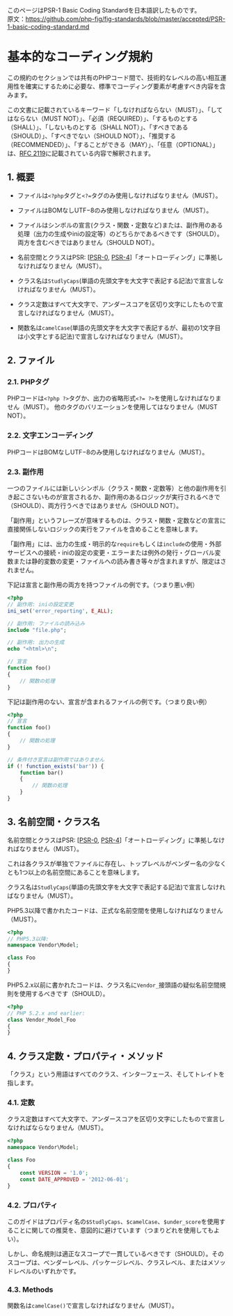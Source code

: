 
[RFC 2119]: http://www.ietf.org/rfc/rfc2119.txt
[PSR-0]: https://github.com/sawarame/fig-standards-jp/blob/master/accepted/PSR-0.md
[PSR-4]: https://github.com/sawarame/fig-standards-jp/blob/master/accepted/PSR-4-autoloader.md

このページはPSR-1 Basic Coding Standardを日本語訳したものです。  
原文：https://github.com/php-fig/fig-standards/blob/master/accepted/PSR-1-basic-coding-standard.md

# 基本的なコーディング規約

この規約のセクションでは共有のPHPコード間で、技術的なレベルの高い相互運用性を確実にするために必要な、標準でコーディング要素が考慮すべき内容を含みます。


この文書に記載されているキーワード「しなければならない（MUST）」、「してはならない（MUST NOT）」、「必須（REQUIRED）」、「するものとする（SHALL）」、「しないものとする（SHALL NOT）」、「すべきである（SHOULD）」、「すべきでない（SHOULD NOT）」、「推奨する（RECOMMENDED）」、「することができる（MAY）」、「任意（OPTIONAL）」は、[RFC 2119][]に記載されている内容で解釈されます。


## 1. 概要

- ファイルは`<?php`タグと`<?=`タグのみ使用しなければなりません（MUST）。

- ファイルはBOMなしUTF−8のみ使用しなければなりません（MUST）。

- ファイルはシンボルの宣言(クラス・関数・定数など)または、副作用のある処理（出力の生成やiniの設定等）のどちらかであるべきです（SHOULD）。両方を含むべきではありません（SHOULD NOT）。

- 名前空間とクラスはPSR: [[PSR-0][], [PSR-4][]]「オートローディング」に準拠しなければなりません（MUST）。

- クラス名は`StudlyCaps`(単語の先頭文字を大文字で表記する記法)で宣言しなければなりません（MUST）。

- クラス定数はすべて大文字で、アンダースコアを区切り文字にしたもので宣言しなければなりません（MUST）。

- 関数名は`camelCase`(単語の先頭文字を大文字で表記するが、最初の1文字目は小文字とする記法)で宣言しなければなりません（MUST）。

## 2. ファイル

### 2.1. PHPタグ

PHPコードは`<?php ?>`タグか、出力の省略形式`<?= ?>`を使用しなければなりません（MUST）。
他のタグのバリエーションを使用してはなりません（MUST NOT）。

### 2.2. 文字エンコーディング

PHPコードはBOMなしUTF−8のみ使用しなければなりません（MUST）。

### 2.3. 副作用

一つのファイルには新しいシンボル（クラス・関数・定数等）と他の副作用を引き起こさないものが宣言されるか、副作用のあるロジックが実行されるべきで（SHOULD）、両方行うべきではありません（SHOULD NOT）。

「副作用」というフレーズが意味するものは、クラス・関数・定数などの宣言に直接関係しないロジックの実行をファイルを含めることを意味します。

「副作用」には、出力の生成・明示的な`require`もしくは`include`の使用・外部サービスへの接続・iniの設定の変更・エラーまたは例外の発行・グローバル変数または静的変数の変更・ファイルへの読み書き等々が含まれますが、限定はされません。

下記は宣言と副作用の両方を持つファイルの例です。（つまり悪い例）

~~~php
<?php
// 副作用: iniの設定変更
ini_set('error_reporting', E_ALL);

// 副作用: ファイルの読み込み
include "file.php";

// 副作用: 出力の生成
echo "<html>\n";

// 宣言
function foo()
{
    // 関数の処理
}
~~~


下記は副作用のない、宣言が含まれるファイルの例です。（つまり良い例）

~~~php
<?php
// 宣言
function foo()
{
    // 関数の処理
}

// 条件付き宣言は副作用ではありません
if (! function_exists('bar')) {
    function bar()
    {
        // 関数の処理
    }
}
~~~

## 3. 名前空間・クラス名

名前空間とクラスはPSR: [[PSR-0][], [PSR-4][]]「オートローディング」に準拠しなければなりません（MUST）。

これは各クラスが単独でファイルに存在し、トップレベルがベンダー名の少なくとも1つ以上の名前空間にあることを意味します。

クラス名は`StudlyCaps`(単語の先頭文字を大文字で表記する記法)で宣言しなければなりません（MUST）。

PHP5.3以降で書かれたコードは、正式な名前空間を使用しなければなりません（MUST）。

~~~php
<?php
// PHP5.3以降:
namespace Vendor\Model;

class Foo
{
}
~~~

PHP5.2.x以前に書かれたコードは、クラス名に`Vendor_`接頭語の疑似名前空間規則を使用するべきです（SHOULD）。

~~~php
<?php
// PHP 5.2.x and earlier:
class Vendor_Model_Foo
{
}
~~~

## 4. クラス定数・プロパティ・メソッド

「クラス」という用語はすべてのクラス、インターフェース、そしてトレイトを指します。

### 4.1. 定数

クラス定数はすべて大文字で、アンダースコアを区切り文字にしたもので宣言しなければならなりません（MUST）。

~~~php
<?php
namespace Vendor\Model;

class Foo
{
    const VERSION = '1.0';
    const DATE_APPROVED = '2012-06-01';
}
~~~

### 4.2. プロパティ

このガイドはプロパティ名の`$StudlyCaps`、`$camelCase`、`$under_score`を使用することに関しての推奨を、意図的に避けています（つまりどれを使用してもよい）。

しかし、命名規則は適正なスコープで一貫しているべきです（SHOULD）。そのスコープは、ベンダーレベル、パッケージレベル、クラスレベル、またはメソッドレベルのいずれかです。

### 4.3. Methods

関数名は`camelCase()`で宣言しなければなりません（MUST）。
